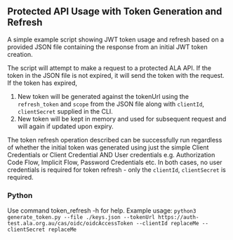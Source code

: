 ## Protected API Usage with Token Generation and Refresh
A simple example script showing JWT token usage and refresh based on a provided JSON file containing the response from an initial JWT token creation. 

The script will attempt to make a request to a protected ALA API. If the token in the JSON file is not expired, it will send the token with the request. If the token has expired,

1. New token will be generated against the tokenUrl using the `refresh_token` and `scope` from the JSON file along with  `clientId`, `clientSecret` supplied in the CLI.
2. New token will be kept in memory and used for subsequent request and will again if updated upon expiry.

The token refresh operation described can be successfully run regardless of whether the initial token was generated using just the simple Client Credentials or Client Credential AND User credentials e.g. Authorization Code Flow, Implicit Flow, Password Credentials etc. In both cases, no user credentials is required for token refresh  - only the `clientId`, `clientSecret` is required.

### Python
Use command token_refresh -h for help. 
Example usage: `python3 generate_token.py --file ./keys.json --tokenUrl https://auth-test.ala.org.au/cas/oidc/oidcAccessToken --clientId replaceMe --clientSecret replaceMe`
